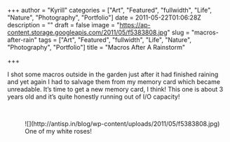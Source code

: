 +++
author = "Kyrill"
categories = ["Art", "Featured", "fullwidth", "Life", "Nature", "Photography", "Portfolio"]
date = 2011-05-22T01:06:28Z
description = ""
draft = false
image = "https://ap-content.storage.googleapis.com/2011/05/f5383808.jpg"
slug = "macros-after-rain"
tags = ["Art", "Featured", "fullwidth", "Life", "Nature", "Photography", "Portfolio"]
title = "Macros After A Rainstorm"

+++


I shot some macros outside in the garden just after it had finished raining and yet again I had to salvage them from my memory card which became unreadable. It’s time to get a new memory card, I think! This one is about 3 years old and it’s quite honestly running out of I/O capacity!

 

<figure class="thumbnail wp-caption aligncenter" id="attachment_947" style="width: 610px">
![](http://antisp.in/blog/wp-content/uploads/2011/05/f5383808.jpg)
<figcaption class="caption wp-caption-text">One of my white roses!</figcaption></figure> 

 


